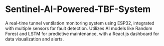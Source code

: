 # Sentinel-AI-Powered-TBF-System
A real-time tunnel ventilation monitoring system using ESP32, integrated with multiple sensors for fault detection. Utilizes AI models like Random Forest and LSTM for predictive maintenance, with a React.js dashboard for data visualization and alerts.
